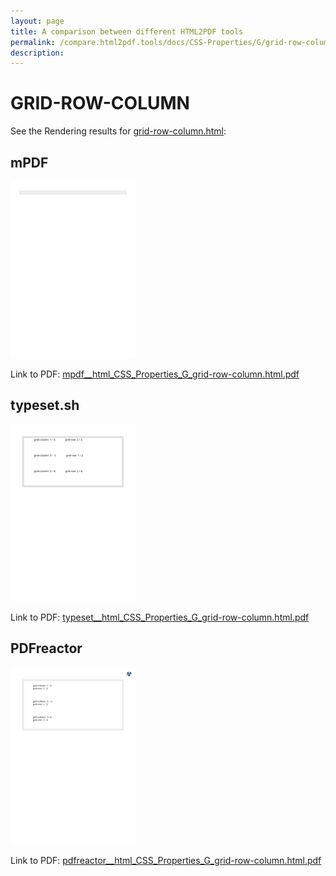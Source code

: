 ```yaml
---
layout: page
title: A comparison between different HTML2PDF tools
permalink: /compare.html2pdf.tools/docs/CSS-Properties/G/grid-row-column.md
description: 
---
```


# GRID-ROW-COLUMN

See the Rendering results for [grid-row-column.html](/html/CSS%20Properties/G/grid-row-column.html):

## mPDF
![](mpdf__html_CSS_Properties_G_grid-row-column.html.png) 

Link to PDF: [mpdf__html_CSS_Properties_G_grid-row-column.html.pdf](mpdf__html_CSS_Properties_G_grid-row-column.html.pdf)

## typeset.sh
![](typeset__html_CSS_Properties_G_grid-row-column.html.png) 

Link to PDF: [typeset__html_CSS_Properties_G_grid-row-column.html.pdf](typeset__html_CSS_Properties_G_grid-row-column.html.pdf)

## PDFreactor
![](pdfreactor__html_CSS_Properties_G_grid-row-column.html.png) 

Link to PDF: [pdfreactor__html_CSS_Properties_G_grid-row-column.html.pdf](pdfreactor__html_CSS_Properties_G_grid-row-column.html.pdf)

